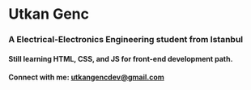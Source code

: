 # Utkan Genc 

### A Electrical-Electronics Engineering student from Istanbul

#### Still learning HTML, CSS, and JS for front-end development path.

#### Connect with me: utkangencdev@gmail.com
